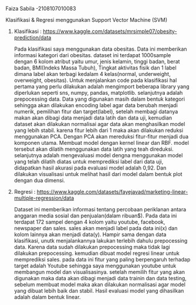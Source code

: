 Faiza Sabila -2108107010083

Klasifikasi & Regresi menggunakan Support Vector Machine (SVM)

1. Klasifikasi : https://www.kaggle.com/datasets/mrsimple07/obesity-prediction/data
   
    Pada klasifikasi saya menggunakan data obesitas. Data ini memberikan informasi kategori dari obesitas. dataset ini terdapat 1000sample dengan 6 kolom atribut yaitu umur, jenis kelamin, tinggi badan, berat badan, BMI(Indeks Massa Tubuh), Tingkat aktivitas fisik dan 1 label dimana label akan terbagi kedalam 4 kelas(normal, underweight, overweight, obesitas).
    Untuk menjalankan code pada klasifikasi hal pertama yang perlu dilakukan adalah mengimport beberapa library yang diperlukan seperti sns, numpy, pandas, matplotlib. selanjutnya adalah prepocessing data. Data yang digunakan masih dalam bentuk kategori sehingga akan dilakukan encoding label agar data berubah menjadi numerik, pemilihan fitur dan target(label), setelah membagi datanya makan akan dibagi data menjadi data latih dan data uji, kemudian dataset akan dilakukan normalisai agar data akan menghasilkan model yang lebih stabil. karena fitur lebih dari 1 maka akan dilakukan reduksi menggunakan PCA. Dengan PCA akan mereduksi fitur-fitur menjadi dua komponen utama.
	Membuat model dengan kernel linear dan RBF. model tersebut akan dilatih menggunakan data latih yang teah direduksi. selanjutnya adalah mengevaluasi model dengna menggunakan model yang telah dilatih diatas untuk memprediksi label dari data uji, didapatkan hasil akurasi pada evaluasi model adalah 0,92. Dan dilakukan visualisasi untuk melihat hasil dari model dalam bentuk plot dengan dua dimensi.


2. Regresi : https://www.kaggle.com/datasets/fayejavad/marketing-linear-multiple-regression/data
   
    Dataset ini memberikan informasi tentang percobaan periklanan antara anggaran media sosial dan penjualan(dalam ribuan$). Pada data ini terdapat 172 sampel dengan 4 kolom yaitu youtube, facebook, newspaper dan sales. sales akan menjadi label pada data ini(x) dan kolom lainnya akan menjadi data(y).
    Hampir sama dengan data klasifikasi, unutk menjalankannya lakukan terlebih dahulu prepocessing data. Karena data sudah dilakukan prepocessing maka tidak lagi dilakukan prepocessing. kemudian dibuat model regresi linear untuk memprediksi sales. pada data ini fitur yang paling berpengaruh terhadap target adalah Youtube sehingga saya menggunakan youtube untuk membangun model dan visualisasinya. setelah memilih fitur yang akan digunakan maka data akan dibagi menjadi data trainin dan data testing, sebelum membuat model maka akan dilakukan normalisasi agar model yang dibuat lebih baik dan stabil. Hasil evaluasi model yang dihasilkan adalah dalam bentuk linear. 
